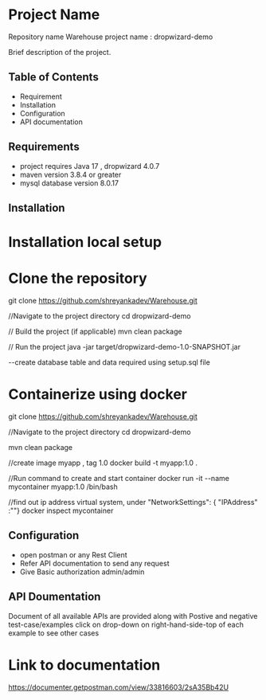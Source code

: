 # Project Name

Repository name Warehouse
project name : dropwizard-demo

Brief description of the project.

## Table of Contents
- Requirement
- Installation
- Configuration
- API documentation
## Requirements
- project requires Java 17 , dropwizard 4.0.7
- maven version 3.8.4 or greater
- mysql database version 8.0.17
## Installation

# Installation local setup

# Clone the repository
git clone https://github.com/shreyankadev/Warehouse.git

//Navigate to the project directory
cd dropwizard-demo

// Build the project (if applicable)
mvn clean package

// Run the project
java -jar target/dropwizard-demo-1.0-SNAPSHOT.jar

--create database table and data required using setup.sql file

# Containerize using docker

git clone https://github.com/shreyankadev/Warehouse.git

//Navigate to the project directory
cd dropwizard-demo

mvn clean package

//create image myapp , tag 1.0
docker build -t myapp:1.0 .

//Run command to create and start container
docker run -it --name mycontainer myapp:1.0 /bin/bash

//find out ip address virtual system, under "NetworkSettings": { "IPAddress" :""}
docker inspect mycontainer

## Configuration

- open postman or any Rest Client
- Refer API documentation to send any request
- Give Basic authorization admin/admin

## API Doumentation

Document of all available APIs are provided along with Postive and negative test-case/examples
click on drop-down on right-hand-side-top of each example to see other cases

# Link to documentation
https://documenter.getpostman.com/view/33816603/2sA35Bb42U




